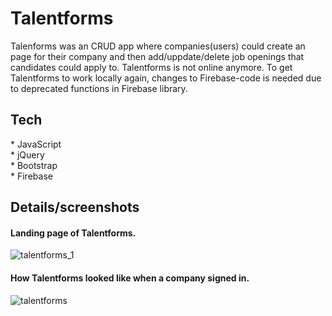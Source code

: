# Talentforms

  <p>
Talenforms was an CRUD app where companies(users) could create an page for their company and then add/uppdate/delete job openings that candidates could apply to. Talentforms is not online anymore. To get Talentforms to work locally again, changes to Firebase-code is needed due to deprecated functions in Firebase library. 
  </p>

## Tech
<p>
* JavaScript
<br>
* jQuery
<br>
* Bootstrap
<br>
* Firebase
</p>

## Details/screenshots

#### Landing page of Talentforms.
![talentforms_1](https://user-images.githubusercontent.com/55764548/176427967-b5dd491c-80dd-4d45-94f9-514002249c0e.jpg)
#### How Talentforms looked like when a company signed in.
![talentforms](https://user-images.githubusercontent.com/55764548/176427965-21eae8f8-3f32-48f1-b523-8545093a16fe.jpg)
